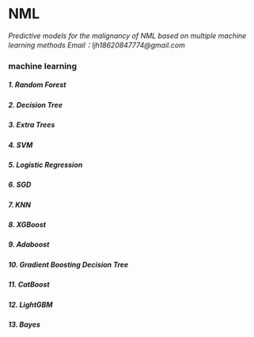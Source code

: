 # NML
*Predictive models for the malignancy of NML based on multiple machine learning methods*
_Email：ljh18620847774@gmail.com_

### machine learning
##### 1. Random Forest
##### 2. Decision Tree 
##### 3. Extra Trees
##### 4. SVM
##### 5. Logistic Regression
##### 6. SGD
##### 7. KNN
##### 8. XGBoost
##### 9. Adaboost
##### 10. Gradient Boosting Decision Tree
##### 11. CatBoost
##### 12. LightGBM
##### 13. Bayes


